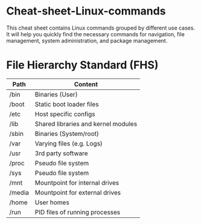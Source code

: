 # Cheat-sheet-Linux-commands
This cheat sheet contains Linux commands grouped by different use cases. It will help you quickly find the necessary commands for navigation, file management, system administration, and package management.

# File Hierarchy Standard (FHS)

| Path   | Content                     |
|--------|-----------------------------|
| /bin   | Binaries (User)             |
| /boot  | Static boot loader files    |
| /etc   | Host specific configs       |
| /lib   | Shared libraries and kernel modules |
| /sbin  | Binaries (System/root)      |
| /var   | Varying files (e.g. Logs)   |
| /usr   | 3rd party software          |
| /proc  | Pseudo file system          |
| /sys   | Pseudo file system          |
| /mnt   | Mountpoint for internal drives |
| /media | Mountpoint for external drives |
| /home  | User homes                 |
| /run   | PID files of running processes |
